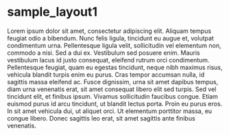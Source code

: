 # sample_layout1
Lorem ipsum dolor sit amet, consectetur adipiscing elit. Aliquam tempus feugiat odio a bibendum. Nunc felis ligula, tincidunt eu augue et, volutpat condimentum urna. Pellentesque ligula velit, sollicitudin vel elementum non, commodo a nisi. Sed a dui ex. Vestibulum sed posuere enim. Mauris vestibulum lacus id justo consequat, eleifend rutrum orci condimentum. Pellentesque feugiat, quam eu egestas tincidunt, neque nibh maximus risus, vehicula blandit turpis enim eu purus. Cras tempor accumsan nulla, id sagittis massa eleifend ac. Fusce dignissim, urna sit amet dapibus tempus, diam urna venenatis erat, sit amet consequat libero elit sed turpis. Sed vel tincidunt elit, et finibus ipsum. Vivamus sollicitudin faucibus congue. Etiam euismod purus id arcu tincidunt, ut blandit lectus porta. Proin eu purus eros. In sit amet vehicula dui, ut aliquet orci. Ut elementum porttitor massa, eu congue libero. Donec sagittis leo erat, sit amet sagittis ante finibus venenatis.

